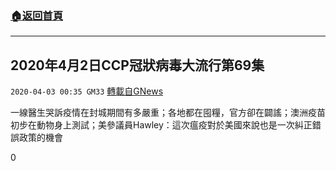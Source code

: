 ###  [:house:返回首頁](https://github.com/ourhimalayas/txt)
---

## 2020年4月2日CCP冠狀病毒大流行第69集
`2020-04-03 00:35 GM33` [轉載自GNews](https://gnews.org/zh-hant/160667/)

一線醫生哭訴疫情在封城期間有多嚴重；各地都在囤糧，官方卻在闢謠；澳洲疫苗初步在動物身上測試；美參議員Hawley：這次瘟疫對於美國來說也是一次糾正錯誤政策的機會

0
